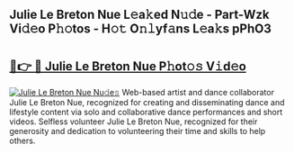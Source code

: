 ## Julie Le Breton Nue L𝚎a𝚔ed N𝚞𝚍e - Part-Wzk Vi𝚍𝚎o P𝚑𝚘tos - H𝚘𝚝 O𝚗𝚕yf𝚊ns L𝚎a𝚔s pPhO3

# <h2><a href="http://kf5r3a.oniu.top/?m=Julie+Le+Breton+Nue">🔗👉 🔴 Julie Le Breton Nue P𝚑ot𝚘𝚜 V𝚒d𝚎o</a></h2>

[![Julie Le Breton Nue Nu𝚍e𝚜](https://i.imgur.com/0qMVB7G.gif)](http://kf5r3a.oniu.top/?m=Julie+Le+Breton+Nue)
Web-based artist and dance collaborator Julie Le Breton Nue, recognized for creating and disseminating dance and lifestyle content via solo and collaborative dance performances and short videos. Selfless volunteer Julie Le Breton Nue, recognized for their generosity and dedication to volunteering their time and skills to help others.  
